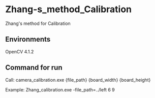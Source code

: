# Zhang-s_method_Calibration
Zhang's method for Calibration

## Environments
OpenCV 4.1.2

## Command for run

Call: camera_calibration.exe {file_path} {board_width} {board_height}


Example: Zhang_calibration.exe -file_path=../left 6 9
